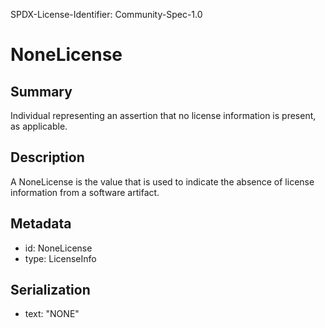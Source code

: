 SPDX-License-Identifier: Community-Spec-1.0

# NoneLicense

## Summary

Individual representing an assertion that no license information is present, as applicable.

## Description

A NoneLicense is the value that is used to indicate
the absence of license information from a software artifact.

## Metadata

- id: NoneLicense
- type: LicenseInfo

## Serialization

- text: "NONE"

